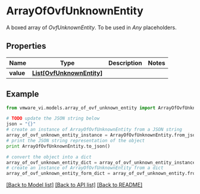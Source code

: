 # ArrayOfOvfUnknownEntity

A boxed array of *OvfUnknownEntity*. To be used in *Any* placeholders. 

## Properties
Name | Type | Description | Notes
------------ | ------------- | ------------- | -------------
**value** | [**List[OvfUnknownEntity]**](OvfUnknownEntity.md) |  | 

## Example

```python
from vmware_vi.models.array_of_ovf_unknown_entity import ArrayOfOvfUnknownEntity

# TODO update the JSON string below
json = "{}"
# create an instance of ArrayOfOvfUnknownEntity from a JSON string
array_of_ovf_unknown_entity_instance = ArrayOfOvfUnknownEntity.from_json(json)
# print the JSON string representation of the object
print ArrayOfOvfUnknownEntity.to_json()

# convert the object into a dict
array_of_ovf_unknown_entity_dict = array_of_ovf_unknown_entity_instance.to_dict()
# create an instance of ArrayOfOvfUnknownEntity from a dict
array_of_ovf_unknown_entity_form_dict = array_of_ovf_unknown_entity.from_dict(array_of_ovf_unknown_entity_dict)
```
[[Back to Model list]](../README.md#documentation-for-models) [[Back to API list]](../README.md#documentation-for-api-endpoints) [[Back to README]](../README.md)


